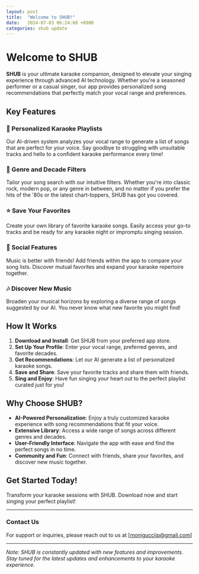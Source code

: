 ```yaml
---
layout: post
title:  "Welcome to SHUB!"
date:   2024-07-03 06:24:08 +0900
categories: shub update
---
```

# Welcome to SHUB

**SHUB** is your ultimate karaoke companion, designed to elevate your singing experience through advanced AI technology. Whether you're a seasoned performer or a casual singer, our app provides personalized song recommendations that perfectly match your vocal range and preferences.

## Key Features

### 🎤 Personalized Karaoke Playlists
Our AI-driven system analyzes your vocal range to generate a list of songs that are perfect for your voice. Say goodbye to struggling with unsuitable tracks and hello to a confident karaoke performance every time!

### 🎵 Genre and Decade Filters
Tailor your song search with our intuitive filters. Whether you're into classic rock, modern pop, or any genre in between, and no matter if you prefer the hits of the '80s or the latest chart-toppers, SHUB has got you covered.

### ⭐ Save Your Favorites
Create your own library of favorite karaoke songs. Easily access your go-to tracks and be ready for any karaoke night or impromptu singing session.

### 👥 Social Features
Music is better with friends! Add friends within the app to compare your song lists. Discover mutual favorites and expand your karaoke repertoire together.

### 🎶 Discover New Music
Broaden your musical horizons by exploring a diverse range of songs suggested by our AI. You never know what new favorite you might find!

## How It Works

1. **Download and Install**: Get SHUB from your preferred app store.
2. **Set Up Your Profile**: Enter your vocal range, preferred genres, and favorite decades.
3. **Get Recommendations**: Let our AI generate a list of personalized karaoke songs.
4. **Save and Share**: Save your favorite tracks and share them with friends.
5. **Sing and Enjoy**: Have fun singing your heart out to the perfect playlist curated just for you!

## Why Choose SHUB?

- **AI-Powered Personalization**: Enjoy a truly customized karaoke experience with song recommendations that fit your voice.
- **Extensive Library**: Access a wide range of songs across different genres and decades.
- **User-Friendly Interface**: Navigate the app with ease and find the perfect songs in no time.
- **Community and Fun**: Connect with friends, share your favorites, and discover new music together.

## Get Started Today!

Transform your karaoke sessions with SHUB. Download now and start singing your perfect playlist!

---

### Contact Us
For support or inquiries, please reach out to us at [moniguccijp@gmail.com]

---

*Note: SHUB is constantly updated with new features and improvements. Stay tuned for the latest updates and enhancements to your karaoke experience.*
